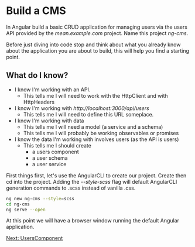 # Build a CMS

In Angular build a basic CRUD application for managing users via the users API provided by the *mean.example.com* project. Name this project *ng-cms*.

Before just diving into code stop and think about what you already know about the application you are about to build, this will help you find a starting point.

## What do I know?

* I know I'm working with an API.
  * This tells me I will need to work with the HttpClient and with HttpHeaders
* I know I'm working with *http://localhost:3000/api/users*
  * This tells me I will need to define this URL someplace.
* I know I'm working with data
  * This tells me I will need a model (a service and a schema)
  * This tells me I will probably be working observables or promises
* I know the data I'm working with involves users (as the API is users)
  * This tells me I should create
    * a users component
    * a user schema
    * a user service

First things first, let's use the AngularCLI to create our project. Create then cd into the project. Adding the *--style-scss* flag will default AngularCLI generation commands to .scss instead of vanilla .css.

```sh
ng new ng-cms --style=scss
cd ng-cms
ng serve --open
```

At this point we will have a browser window running the default Angular application.

[Next: UsersComponent](./02-UsersComponent.md)
